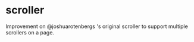 scroller
========

Improvement on @joshuarotenbergs 's original scroller to support multiple scrollers on a page.
